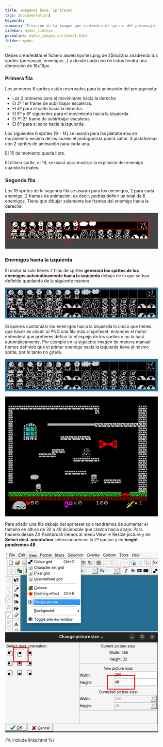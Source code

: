 ```yaml
---
title: Imágenes base. Spriteset
tags: [documentation]
keywords:
summary: "Creación de la imagen que contendra el sprite del personaje, enemigos..."
sidebar: mydoc_sidebar
permalink: mydoc_images_spriteset.html
folder: mydoc
---
```


Debes crear/editar el fichero assets/sprites.png de 256x32px añadiendo tus sprites (personaje, enemigos...) y donde cada uno de estos tendrá una dimensión de 16x16px.

### Primera fila
Los primeros 8 sprites están reservados para la animación del protagonista:
* Los 2 primeros para el movimiento hacia la derecha
* El 3ª 1er frame de subir/bajar escaleras. 
* El 4º para el salto hacia la derecha.
* El 5º y 6º siguientes para el movimiento hacia la izquierda.
* El 7º 2º frame de subir/bajar escaleras
* El 8º para el salto hacia la izquierda.

Los siguientes 6 sprites (9 - 14) se usarán para las plataformas en movimiento encima de las cuales el protagonista podrá saltar. 3 plataformas con 2 sprites de animación para cada una.

El 15 de momento queda libre.

El último sprite, el 16, se usará para mostrar la explosión del enemigo cuando lo mates.

### Segunda fila
Los 16 sprites de la segunda fila se usarán para los enemigos, 2 para cada enemigo, 2 frames de animación, es decir, podrás definir un total de 8 enemigos. Tiene que dibujar solamente los frames del enemigo hacia la derecha.

![](./images/sprites.png)

### Enemigos hacia la izquierda
El motor si solo tienes 2 filas de sprites **generará los sprites de los enemigos automáticamente hacia la izquierda** debajo de lo que se han definido quedando de la siguiente manera:

![](./images/sprites_izquierda_automated.png)

Si quieres customizar los enemigos hacia la izquierda lo único que tienes que hacer es añadir al PNG una fila más al spriteset, entonces el motor entenderá que prefieres definir tu el espejo de los sprites y no lo hará automáticamente. Por ejemplo en la siguiente imagen de manera manual hemos definido que el primer enemigo hacia la izquierda tiene el mismo sprite, por lo tanto no girará.

![](./images/sprites_izquierda_manual.png)

![](./images/sprites_izquierda_manual.gif)

Para añadir una fila debajo del spriteset solo tendremos de aumentar el tamaño en altura de 32 a 48 diciendole que crezca hacía abajo. Para hacerlo desde ZX Paintbrush iremos al menú View -> Resize picture y en **Select dest. orientation** seleccionaremos la 2ª opción y en **height pondremos 48**

![](./images/zx-paintbrush-resize-picture-menu.png)
![](./images/zx-paintbrush-resize-picture-options.png)

{% include links.html %}

